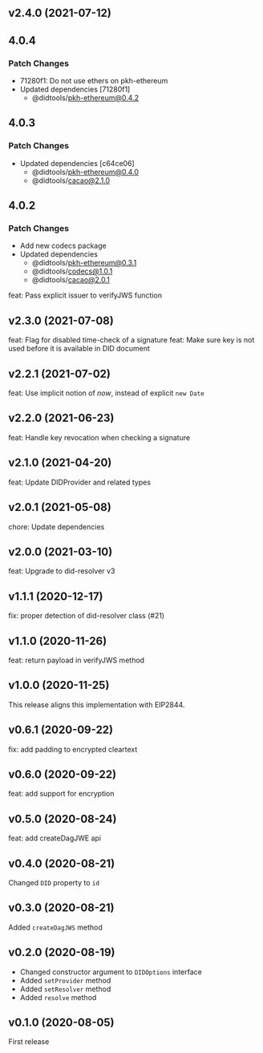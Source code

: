 ## v2.4.0 (2021-07-12)

## 4.0.4

### Patch Changes

- 71280f1: Do not use ethers on pkh-ethereum
- Updated dependencies [71280f1]
  - @didtools/pkh-ethereum@0.4.2

## 4.0.3

### Patch Changes

- Updated dependencies [c64ce06]
  - @didtools/pkh-ethereum@0.4.0
  - @didtools/cacao@2.1.0

## 4.0.2

### Patch Changes

- Add new codecs package
- Updated dependencies
  - @didtools/pkh-ethereum@0.3.1
  - @didtools/codecs@1.0.1
  - @didtools/cacao@2.0.1

feat: Pass explicit issuer to verifyJWS function

## v2.3.0 (2021-07-08)

feat: Flag for disabled time-check of a signature
feat: Make sure key is not used before it is available in DID document

## v2.2.1 (2021-07-02)

feat: Use implicit notion of _now_, instead of explicit `new Date`

## v2.2.0 (2021-06-23)

feat: Handle key revocation when checking a signature

## v2.1.0 (2021-04-20)

feat: Update DIDProvider and related types

## v2.0.1 (2021-05-08)

chore: Update dependencies

## v2.0.0 (2021-03-10)

feat: Upgrade to did-resolver v3

## v1.1.1 (2020-12-17)

fix: proper detection of did-resolver class (#21)

## v1.1.0 (2020-11-26)

feat: return payload in verifyJWS method

## v1.0.0 (2020-11-25)

This release aligns this implementation with EIP2844.

## v0.6.1 (2020-09-22)

fix: add padding to encrypted cleartext

## v0.6.0 (2020-09-22)

feat: add support for encryption

## v0.5.0 (2020-08-24)

feat: add createDagJWE api

## v0.4.0 (2020-08-21)

Changed `DID` property to `id`

## v0.3.0 (2020-08-21)

Added `createDagJWS` method

## v0.2.0 (2020-08-19)

- Changed constructor argument to `DIDOptions` interface
- Added `setProvider` method
- Added `setResolver` method
- Added `resolve` method

## v0.1.0 (2020-08-05)

First release
